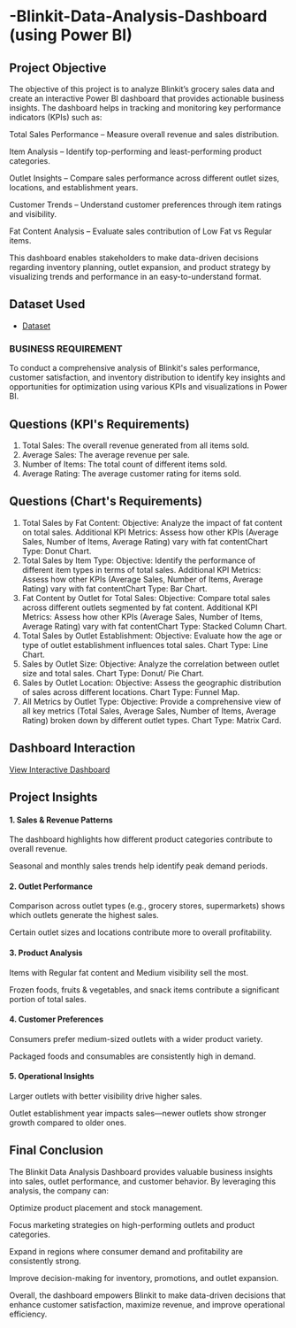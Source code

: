# -Blinkit-Data-Analysis-Dashboard (using Power BI)
## Project Objective
The objective of this project is to analyze Blinkit’s grocery sales data and create an interactive Power BI dashboard that provides actionable business insights. The dashboard helps in tracking and monitoring key performance indicators (KPIs) such as:

Total Sales Performance – Measure overall revenue and sales distribution.

Item Analysis – Identify top-performing and least-performing product categories.

Outlet Insights – Compare sales performance across different outlet sizes, locations, and establishment years.

Customer Trends – Understand customer preferences through item ratings and visibility.

Fat Content Analysis – Evaluate sales contribution of Low Fat vs Regular items.

This dashboard enables stakeholders to make data-driven decisions regarding inventory planning, outlet expansion, and product strategy by visualizing trends and performance in an easy-to-understand format.



## Dataset Used
- <a href="https://github.com/tannu0415/-Blinkit-Data-Analysis-Dashbord">Dataset</a>




### BUSINESS REQUIREMENT
To conduct a comprehensive analysis of Blinkit's sales performance, customer satisfaction, and inventory distribution to
identify key insights and opportunities for optimization using various KPIs and visualizations in Power BI.

## Questions (KPI's Requirements)
1. Total Sales: The overall revenue generated from all items sold.
2. Average Sales: The average revenue per sale.
3. Number of Items: The total count of different items sold.
4. Average Rating: The average customer rating for items sold.

## Questions (Chart's Requirements)
1. Total Sales by Fat Content:
Objective: Analyze the impact of fat content on total sales.
Additional KPI Metrics: Assess how other KPIs (Average Sales, Number of Items, Average Rating) vary with fat contentChart Type: Donut Chart.
2. Total Sales by Item Type:
Objective: Identify the performance of different item types in terms of total sales.
Additional KPI Metrics: Assess how other KPIs (Average Sales, Number of Items, Average Rating) vary with fat contentChart Type: Bar Chart.
3. Fat Content by Outlet for Total Sales:
Objective: Compare total sales across different outlets segmented by fat content.
Additional KPI Metrics: Assess how other KPIs (Average Sales, Number of Items, Average Rating) vary with fat contentChart Type: Stacked Column Chart.
4. Total Sales by Outlet Establishment:
Objective: Evaluate how the age or type of outlet establishment influences total sales.
Chart Type: Line Chart.
5. Sales by Outlet Size:
Objective: Analyze the correlation between outlet size and total sales.
Chart Type: Donut/ Pie Chart.
6. Sales by Outlet Location:
Objective: Assess the geographic distribution of sales across different locations.
Chart Type: Funnel Мар.
7. All Metrics by Outlet Type:
Objective: Provide a comprehensive view of all key metrics (Total Sales, Average Sales, Number of Items, Average Rating)
broken down by different outlet types.
Chart Type: Matrix Card.

## Dashboard  Interaction
<a href="https://app.powerbi.com/view?r=eyJrIjoiZTc4ZThhNzYtNjk2OC00NDFkLWFkNzYtOGZhZWZkYTJkZTE3IiwidCI6IjczNDdmOWRhLWQzYmQtNDhkOS04OGQyLWYzZmIxMTk5MTZhYSJ9">View Interactive Dashboard</a>

## Project Insights

#### 1. Sales & Revenue Patterns

The dashboard highlights how different product categories contribute to overall revenue.

Seasonal and monthly sales trends help identify peak demand periods.

#### 2. Outlet Performance

Comparison across outlet types (e.g., grocery stores, supermarkets) shows which outlets generate the highest sales.

Certain outlet sizes and locations contribute more to overall profitability.

#### 3. Product Analysis

Items with Regular fat content and Medium visibility sell the most.

Frozen foods, fruits & vegetables, and snack items contribute a significant portion of total sales.

#### 4. Customer Preferences

Consumers prefer medium-sized outlets with a wider product variety.

Packaged foods and consumables are consistently high in demand.

#### 5. Operational Insights

Larger outlets with better visibility drive higher sales.

Outlet establishment year impacts sales—newer outlets show stronger growth compared to older ones.


## Final Conclusion

The Blinkit Data Analysis Dashboard provides valuable business insights into sales, outlet performance, and customer behavior. By leveraging this analysis, the company can:

Optimize product placement and stock management.

Focus marketing strategies on high-performing outlets and product categories.

Expand in regions where consumer demand and profitability are consistently strong.

Improve decision-making for inventory, promotions, and outlet expansion.

Overall, the dashboard empowers Blinkit to make data-driven decisions that enhance customer satisfaction, maximize revenue, and improve operational efficiency.
